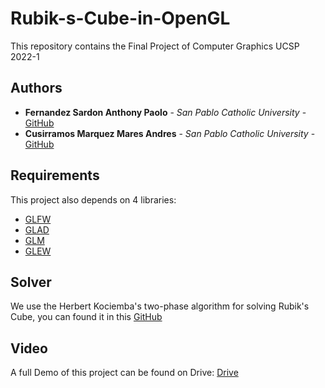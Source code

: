 # Rubik-s-Cube-in-OpenGL
This repository contains the Final Project of Computer Graphics UCSP 2022-1 

## Authors

* **Fernandez Sardon Anthony Paolo** - *San Pablo Catholic University* - [GitHub](https://github.com/paolofersa)
* **Cusirramos Marquez Mares Andres** - *San Pablo Catholic University* - [GitHub](https://github.com/Andrescmm)


## Requirements
This project also depends on 4 libraries:

* [GLFW](https://www.glfw.org/)
* [GLAD](https://github.com/Dav1dde/glad)
* [GLM](https://github.com/g-truc/glm)
* [GLEW](http://glew.sourceforge.net/)

## Solver
We use the Herbert Kociemba's two-phase algorithm for solving Rubik's Cube, you can found it in this [GitHub](https://github.com/muodov/kociemba)

## Video

A full Demo of this project can be found on Drive: [Drive](https://drive.google.com/file/d/163jMC6OIZoAQfr6n9Hu-YC-KhFwgh895/view?usp=sharing)
